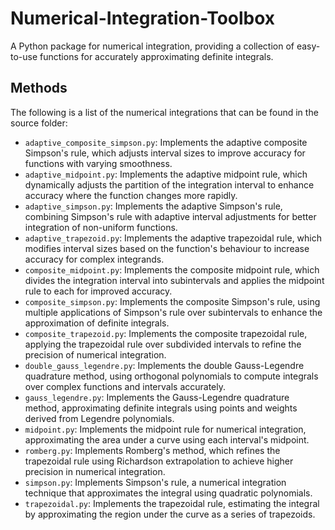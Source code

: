 # **Numerical-Integration-Toolbox**
 A Python package for numerical integration, providing a collection of easy-to-use functions for accurately approximating definite integrals.

## **Methods**
The following is a list of the numerical integrations that can be found in the source folder:
- `adaptive_composite_simpson.py`: Implements the adaptive composite Simpson's rule, which adjusts interval sizes to improve accuracy for functions with varying smoothness.
- `adaptive_midpoint.py`: Implements the adaptive midpoint rule, which dynamically adjusts the partition of the integration interval to enhance accuracy where the function changes more rapidly.
- `adaptive_simpson.py`: Implements the adaptive Simpson's rule, combining Simpson's rule with adaptive interval adjustments for better integration of non-uniform functions.
- `adaptive_trapezoid.py`: Implements the adaptive trapezoidal rule, which modifies interval sizes based on the function's behaviour to increase accuracy for complex integrands.
- `composite_midpoint.py`: Implements the composite midpoint rule, which divides the integration interval into subintervals and applies the midpoint rule to each for improved accuracy.
- `composite_simpson.py`: Implements the composite Simpson's rule, using multiple applications of Simpson's rule over subintervals to enhance the approximation of definite integrals.
- `composite_trapezoid.py`: Implements the composite trapezoidal rule, applying the trapezoidal rule over subdivided intervals to refine the precision of numerical integration.
- `double_gauss_legendre.py`: Implements the double Gauss-Legendre quadrature method, using orthogonal polynomials to compute integrals over complex functions and intervals accurately.
- `gauss_legendre.py`: Implements the Gauss-Legendre quadrature method, approximating definite integrals using points and weights derived from Legendre polynomials.
- `midpoint.py`: Implements the midpoint rule for numerical integration, approximating the area under a curve using each interval's midpoint.
- `romberg.py`: Implements Romberg's method, which refines the trapezoidal rule using Richardson extrapolation to achieve higher precision in numerical integration.
- `simpson.py`: Implements Simpson's rule, a numerical integration technique that approximates the integral using quadratic polynomials.
- `trapezoidal.py`: Implements the trapezoidal rule, estimating the integral by approximating the region under the curve as a series of trapezoids.
